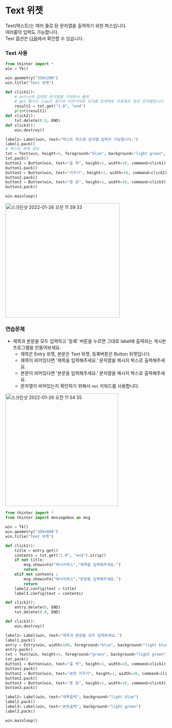 
# Text 위젯
Text(텍스트)는 여러 줄로 된 문자열을 출력하기 위한 박스입니다.        
여러줄의 입력도 가능합니다.     
Text 옵션은 [다음](https://076923.github.io/posts/Python-tkinter-18/)에서 확인할 수 있습니다.

### Text 사용
```python
from tkinter import *
win = Tk()

win.geometry("350x200") 
win.title("Text 위젯") 

def click1(): 
    # entry에 입력된 문자열을 가져와서 출력
    # get 함수는 input 함수와 마찬가지로 숫자를 입력해도 자료형은 항상 문자열입니다.
    result1 = txt.get("1.0", "end") 
    print(result1) 
def click2(): 
    txt.delete(0.0, END) 
def click3(): 
    win.destroy() 

label1= Label(win, text="텍스트 박스에 문자열 입력이 가능합니다.") 
label1.pack() 
# 텍스트 위젯 생성
txt = Text(win, height=5, foreground="blue", background="light green", font="궁서체") 
txt.pack() 
button1 = Button(win, text="출 력", height=1, width=10, command=click1) 
button1.pack() 
button2 = Button(win, text="지우기", height=1, width=10, command=click2) 
button2.pack() 
button3 = Button(win, text="종 료", height=1, width=10, command=click3) 
button3.pack()

win.mainloop()
```

<img width="357" alt="스크린샷 2022-01-26 오전 11 39 33" src="https://user-images.githubusercontent.com/48852104/151094894-006599ae-5035-4150-b38d-b96a4f91e3be.png">

### 연습문제
- 제목과 본문을 모두 입력하고 '등록' 버튼을 누르면 그대로 label에 출력되는 게시판 프로그램을 만들어보세요.
  - 제목은 Entry 위젯, 본문은 Text 위젯, 등록버튼은 Button 위젯입니다.
  - 제목이 비어있다면 '제목을 입력해주세요.' 문자열을 메시지 박스로 출력해주세요.
  - 본문이 비어있다면 '본문을 입력해주세요.' 문자열을 메시지 박스로 출력해주세요.
  - 문자열이 비어있는지 확인하기 위해서 `not` 키워드를 사용합니다.
<img width="352" alt="스크린샷 2022-01-26 오전 11 54 55" src="https://user-images.githubusercontent.com/48852104/151096320-dd5db1e6-e409-4728-a1f4-18d6c61d198b.png">      

```python
from tkinter import *
from tkinter import messagebox as msg 

win = Tk()
win.geometry("350x800") 
win.title("Text 위젯") 

def click1(): 
    title = entry.get() 
    contents = txt.get("1.0", "end").strip()
    if not title:
        msg.showinfo("메시지박스","제목을 입력해주세요.") 
        return
    elif not contents :
        msg.showinfo("메시지박스","본문을 입력해주세요.") 
        return
    label2.config(text = title) 
    label3.config(text = contents) 

def click2(): 
    entry.delete(0, END) 
    txt.delete(0.0, END) 

def click3(): 
    win.destroy() 

label1= Label(win, text="제목과 본문을 모두 입력하세요.") 
label1.pack() 
entry = Entry(win, width=100, foreground="blue", background="light blue", font="궁서체") 
entry.pack() 
txt = Text(win, height=5, foreground="green", background="light green") 
txt.pack() 
button1 = Button(win, text="출 력", height=1, width=10, command=click1) 
button1.pack() 
button2 = Button(win, text="본문 지우기", height=1, width=10, command=click2) 
button2.pack() 
button3 = Button(win, text="종 료", height=1, width=10, command=click3) 
button3.pack()

label2= Label(win, text="제목출력", background="light blue") 
label2.pack() 
label3= Label(win, text="본문출력", background="light green") 
label3.pack() 

win.mainloop()
```
